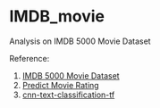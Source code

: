 # IMDB_movie
Analysis on IMDB 5000 Movie Dataset

Reference:
1. [IMDB 5000 Movie Dataset](https://www.kaggle.com/deepmatrix/imdb-5000-movie-dataset#)
2. [Predict Movie Rating](https://blog.nycdatascience.com/student-works/machine-learning/movie-rating-prediction/)
3. [cnn-text-classification-tf](https://github.com/dennybritz/cnn-text-classification-tf)
